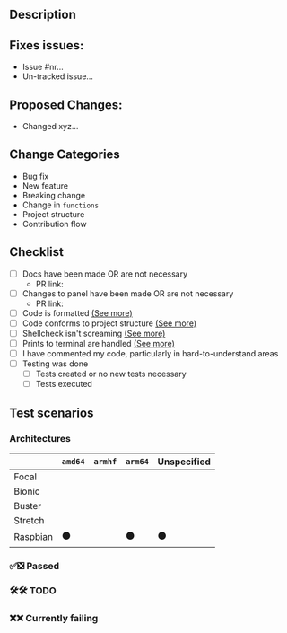 <!--Heya! Thanks for the PR. Please fill out this short little form below to help us review this faster-->

## Description
<!-- Any general story time goes here :) Feel free to add screenshots/recording of your change in action here-->

## Fixes issues: 
- Issue #nr...
- Un-tracked issue...

## Proposed Changes:
- Changed xyz...

## Change Categories
<!-- DELETE WHICHEVER BULLET DOES NOT APPLY -->
- Bug fix <!-- non-breaking change which fixes an issue -->
- New feature <!-- non-breaking change which adds functionality -->
- Breaking change <!-- fix or feature that would cause existing functionality to not work as expected -->
- Change in `functions` <!-- e.g. `utils`, `os`, `apt`, `ask`, etc. -->
- Project structure <!-- major rewrites, large directory changes, etc. -->
- Contribution flow <!-- IDE changes, `.github` dir, etc. -->

## Checklist
<!-- Please note that we also require you to check the CONTRIBUTORS.md file, this is just a short list-->
- [ ] Docs have been made OR are not necessary
    - PR link: 
- [ ] Changes to panel have been made OR are not necessary
    - PR link: 
- [ ] Code is formatted [(See more)](https://github.com/swizzin/swizzin/blob/master/CONTRIBUTING.md#editor-plugins-and-tooling)
- [ ] Code conforms to project structure [(See more)](https://swizzin.ltd/dev/structure)
- [ ] Shellcheck isn't screaming [(See more)](https://github.com/swizzin/swizzin/blob/master/CONTRIBUTING.md#editor-plugins-and-tooling)
- [ ] Prints to terminal are handled [(See more)](https://github.com/swizzin/swizzin/blob/master/CONTRIBUTING.md#printing-into-the-terminal)
- [ ] I have commented my code, particularly in hard-to-understand areas
- [ ] Testing was done
   - [ ] Tests created or no new tests necessary
   - [ ] Tests executed

## Test scenarios
<!-- Please let us know what has been done or anything else that works/doesn't. Feel free to copy-paste the examples at the bottom of this section -->

### Architectures
<!--
Please use these emojis here to fill the table below. It will nicely auto-format with spacing, don't worry. Leave empty wherever you do not know / have not tested
✅ = Works successfully
❎ = Does not work BUT is handled gracefully
🛠 = Still WIP
❌ = Broken / not working
-->
|   			| `amd64` 	| `armhf` 	| `arm64` 	| Unspecified 	|
|--------		|-------- 	|-------- 	|-------- 	|----------		|
| Focal 		|			|			|			|				|
| Bionic		|			|			|			|				|
| Buster		|			|			|			|				|
| Stretch		|			|			|			|				|
| Raspbian  	|	⚫️		|			|	⚫️		|	⚫️			|

### ✅❎ Passed

### 🛠🛠 TODO

### ❌❌ Currently failing

<!-- EXAMPLES :
- Fresh app install without nginx
    - With only one user
    - With multiple users present
- Fresh Install with nginx present nginx
    - With only one user
    - With multiple users present
- Fresh install and nginx install afterwards
    - With only one user
    - With multiple users present
- Update from version in master
- Upgrade from version in master
- Password gets changed from `box` in app
- User removal from `box` acting on app
- New user in `box` gets added to app
- Sysinfo compatibility
    - Info washed
    - Content available
-->

